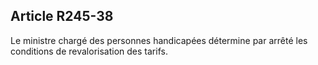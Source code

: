 ## Article R245-38

Le ministre chargé des personnes handicapées détermine par arrêté les conditions de revalorisation des tarifs.

